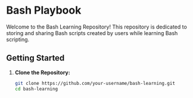# Bash Playbook

Welcome to the Bash Learning Repository! This repository is dedicated to storing and sharing Bash scripts created by users while learning Bash scripting.

## Getting Started

1. **Clone the Repository:**
   ```bash
   git clone https://github.com/your-username/bash-learning.git
   cd bash-learning
